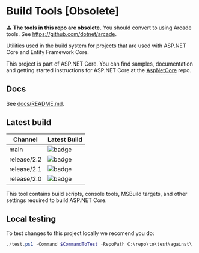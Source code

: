 Build Tools [Obsolete]
======================

:warning: **The tools in this repo are obsolete.** You should convert to using Arcade tools.
See <https://github.com/dotnet/arcade>.


Utilities used in the build system for projects that are used with ASP.NET Core and Entity Framework Core.

This project is part of ASP.NET Core. You can find samples, documentation and getting started instructions for ASP.NET Core at the [AspNetCore](https://github.com/aspnet/AspNetCore) repo.

## Docs

See [docs/README.md](./docs/README.md).

## Latest build

Channel        | Latest Build
---------------|:---------------
main         | ![badge][main-badge]
release/2.2    | ![badge][rel-2.2-badge]
release/2.1    | ![badge][rel-2.1-badge]
release/2.0    | ![badge][rel-2.0-badge]

[main-badge]: https://aspnetcore.blob.core.windows.net/buildtools/korebuild/channels/main/badge.svg
[rel-2.2-badge]: https://aspnetcore.blob.core.windows.net/buildtools/korebuild/channels/release/2.2/badge.svg
[rel-2.1-badge]: https://aspnetcore.blob.core.windows.net/buildtools/korebuild/channels/release/2.1/badge.svg
[rel-2.0-badge]: https://aspnetcore.blob.core.windows.net/buildtools/korebuild/channels/release/2.0/badge.svg

This tool contains build scripts, console tools, MSBuild targets, and other settings required to build ASP.NET Core.


## Local testing
To test changes to this project locally we recomend you do:

```ps1
./test.ps1 -Command $CommandToTest -RepoPath C:\repo\to\test\against\
```
